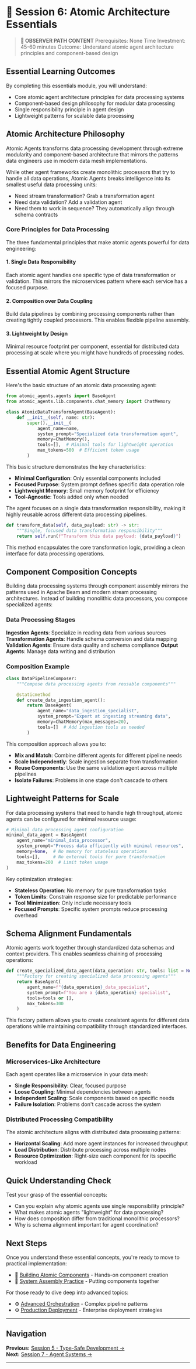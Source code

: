 # 🎯 Session 6: Atomic Architecture Essentials

> **🎯 OBSERVER PATH CONTENT**
> Prerequisites: None
> Time Investment: 45-60 minutes
> Outcome: Understand atomic agent architecture principles and component-based design

## Essential Learning Outcomes

By completing this essentials module, you will understand:

- Core atomic agent architecture principles for data processing systems  
- Component-based design philosophy for modular data processing  
- Single responsibility principle in agent design  
- Lightweight patterns for scalable data processing  

## Atomic Architecture Philosophy

Atomic Agents transforms data processing development through extreme modularity and component-based architecture that mirrors the patterns data engineers use in modern data mesh implementations.

While other agent frameworks create monolithic processors that try to handle all data operations, Atomic Agents breaks intelligence into its smallest useful data processing units:

- Need stream transformation? Grab a transformation agent  
- Need data validation? Add a validation agent  
- Need them to work in sequence? They automatically align through schema contracts  

### Core Principles for Data Processing

The three fundamental principles that make atomic agents powerful for data engineering:

#### 1. Single Data Responsibility
Each atomic agent handles one specific type of data transformation or validation. This mirrors the microservices pattern where each service has a focused purpose.

#### 2. Composition over Data Coupling
Build data pipelines by combining processing components rather than creating tightly coupled processors. This enables flexible pipeline assembly.

#### 3. Lightweight by Design
Minimal resource footprint per component, essential for distributed data processing at scale where you might have hundreds of processing nodes.

## Essential Atomic Agent Structure

Here's the basic structure of an atomic data processing agent:

```python
from atomic_agents.agents import BaseAgent
from atomic_agents.lib.components.chat_memory import ChatMemory

class AtomicDataTransformAgent(BaseAgent):
    def __init__(self, name: str):
        super().__init__(
            agent_name=name,
            system_prompt="Specialized data transformation agent",
            memory=ChatMemory(),
            tools=[],  # Minimal tools for lightweight operation
            max_tokens=500  # Efficient token usage
        )
```

This basic structure demonstrates the key characteristics:

- **Minimal Configuration**: Only essential components included  
- **Focused Purpose**: System prompt defines specific data operation role  
- **Lightweight Memory**: Small memory footprint for efficiency  
- **Tool-Agnostic**: Tools added only when needed  

The agent focuses on a single data transformation responsibility, making it highly reusable across different data processing pipelines.

```python
def transform_data(self, data_payload: str) -> str:
    """Single, focused data transformation responsibility"""
    return self.run(f"Transform this data payload: {data_payload}")
```

This method encapsulates the core transformation logic, providing a clean interface for data processing operations.

## Component Composition Concepts

Building data processing systems through component assembly mirrors the patterns used in Apache Beam and modern stream processing architectures. Instead of building monolithic data processors, you compose specialized agents:

### Data Processing Stages

**Ingestion Agents**: Specialize in reading data from various sources
**Transformation Agents**: Handle schema conversion and data mapping
**Validation Agents**: Ensure data quality and schema compliance
**Output Agents**: Manage data writing and distribution

### Composition Example

```python
class DataPipelineComposer:
    """Compose data processing agents from reusable components"""

    @staticmethod
    def create_data_ingestion_agent():
        return BaseAgent(
            agent_name="data_ingestion_specialist",
            system_prompt="Expert at ingesting streaming data",
            memory=ChatMemory(max_messages=20),
            tools=[]  # Add ingestion tools as needed
        )
```

This composition approach allows you to:

- **Mix and Match**: Combine different agents for different pipeline needs  
- **Scale Independently**: Scale ingestion separate from transformation  
- **Reuse Components**: Use the same validation agent across multiple pipelines  
- **Isolate Failures**: Problems in one stage don't cascade to others  

## Lightweight Patterns for Scale

For data processing systems that need to handle high throughput, atomic agents can be configured for minimal resource usage:

```python
# Minimal data processing agent configuration
minimal_data_agent = BaseAgent(
    agent_name="minimal_data_processor",
    system_prompt="Process data efficiently with minimal resources",
    memory=None,  # No memory for stateless operations
    tools=[],     # No external tools for pure transformation
    max_tokens=200  # Limit token usage
)
```

Key optimization strategies:

- **Stateless Operation**: No memory for pure transformation tasks  
- **Token Limits**: Constrain response size for predictable performance  
- **Tool Minimization**: Only include necessary tools  
- **Focused Prompts**: Specific system prompts reduce processing overhead  

## Schema Alignment Fundamentals

Atomic agents work together through standardized data schemas and context providers. This enables seamless chaining of processing operations:

```python
def create_specialized_data_agent(data_operation: str, tools: list = None):
    """Factory for creating specialized data processing agents"""
    return BaseAgent(
        agent_name=f"{data_operation}_data_specialist",
        system_prompt=f"You are a {data_operation} specialist",
        tools=tools or [],
        max_tokens=300
    )
```

This factory pattern allows you to create consistent agents for different data operations while maintaining compatibility through standardized interfaces.

## Benefits for Data Engineering

### Microservices-Like Architecture
Each agent operates like a microservice in your data mesh:

- **Single Responsibility**: Clear, focused purpose  
- **Loose Coupling**: Minimal dependencies between agents  
- **Independent Scaling**: Scale components based on specific needs  
- **Failure Isolation**: Problems don't cascade across the system  

### Distributed Processing Compatibility
The atomic architecture aligns with distributed data processing patterns:

- **Horizontal Scaling**: Add more agent instances for increased throughput  
- **Load Distribution**: Distribute processing across multiple nodes  
- **Resource Optimization**: Right-size each component for its specific workload  

## Quick Understanding Check

Test your grasp of the essential concepts:

- Can you explain why atomic agents use single responsibility principle?  
- What makes atomic agents "lightweight" for data processing?  
- How does composition differ from traditional monolithic processors?  
- Why is schema alignment important for agent coordination?  

## Next Steps

Once you understand these essential concepts, you're ready to move to practical implementation:

- 📝 [Building Atomic Components](Session6_Building_Atomic_Components.md) - Hands-on component creation  
- 📝 [System Assembly Practice](Session6_System_Assembly_Practice.md) - Putting components together  

For those ready to dive deep into advanced topics:

- ⚙️ [Advanced Orchestration](Session6_Advanced_Orchestration.md) - Complex pipeline patterns  
- ⚙️ [Production Deployment](Session6_Production_Deployment.md) - Enterprise deployment strategies
---

## Navigation

**Previous:** [Session 5 - Type-Safe Development →](Session5_*.md)  
**Next:** [Session 7 - Agent Systems →](Session7_*.md)

---
